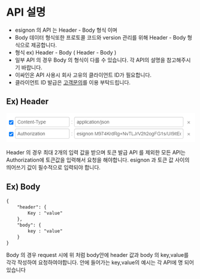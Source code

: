 # API 설명

* esignon 의 API 는 Header - Body 형식 이며 
* Body 데이터 형식또한 프로토콜 코드와 version 관리를 위해 Header - Body 형식으로 제공합니다.
* 형식 ex\) Header - Body \( Header - Body \)
* 일부 API 의 경우 Body 의 형식이 다를 수 있습니다. 각 API의 설명을 참고해주시기 바랍니다.
* 이싸인온 API 사용시 회사 고유의 클라이언트 ID가 필요합니다.  
* 클라이언트 ID 발급은 [고객문의](https://esignon.net/wordpress/inquiry/)를 이용 부탁드립니다.

## Ex\) Header

![](.gitbook/assets/head.png)

Header 의 경우 최대 2개의 입력 값을 받으며 토큰 발급 API 를 제외한 모든 API는 Authorization에 토큰값을 입력해서 요청을 해야합니다. esignon 과 토큰 값 사이의 띄어쓰기 값이 필수적으로 입력되야 합니다.

## Ex\) Body

```text
{
    "header": {
        Key : "value"
    },
    "body": {
        key : "value"
    }
}
```

Body 의 경우 request 시에 위 처럼 body안에 header 값과 body 의 key,value를 각각 작성하여 요청하여야합니다. 안에 들어가는 key,value의 예시는 각 API에 명 되어있습니다

